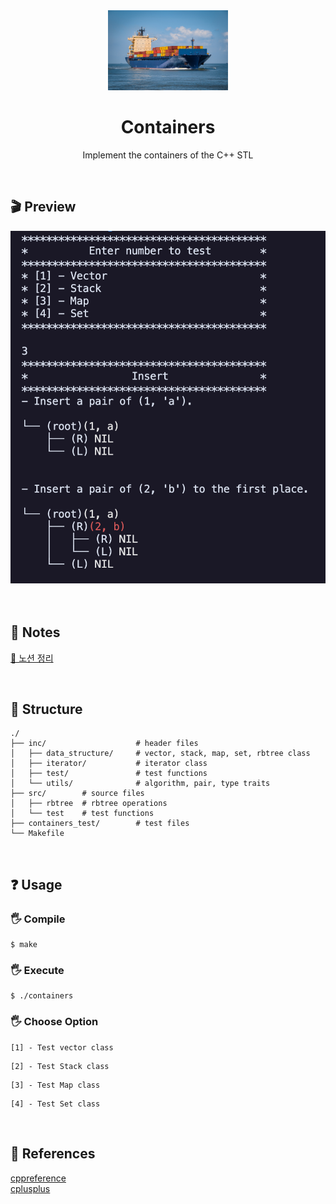 <div align="center">
  <img src="https://github.com/S0YKIM/42-SEOUL/blob/main/CONTAINERS/images/container-ship-6631117_1920.jpg" height="128px" alt="containers" >
  <h1>Containers</h1>
  <p> Implement the containers of the C++ STL </p>
</div>
</br>

## 🎬 Preview
![](https://github.com/S0YKIM/42-SEOUL/blob/main/CONTAINERS/images/Screen%20Shot%202023-02-12%20at%202.38.53%20PM.png)
</br></br></br>

## 🚀 Notes

[🔗 노션 정리](https://pouncing-elbow-0a4.notion.site/Ft_containers-87b88536d35c411c90dfd2c30255680e)

</br>

## 🚧 Structure
```
./
├── inc/					# header files
│   ├── data_structure/		# vector, stack, map, set, rbtree class
│   ├── iterator/			# iterator class
│   ├── test/				# test functions
│   └── utils/				# algorithm, pair, type traits
├── src/		# source files
│   ├── rbtree	# rbtree operations
│   └── test	# test functions
├── containers_test/		# test files
└── Makefile
```

</br>

## ❓ Usage

### 🖐️ Compile
```
$ make
```

### 🖐️ Execute
```
$ ./containers
```


### 🖐️ Choose Option
```
[1] - Test vector class
```
```
[2] - Test Stack class
```
```
[3] - Test Map class
```
```
[4] - Test Set class
```
</br>

## 👀 References
[cppreference](https://en.cppreference.com/w/)
</br>
[cplusplus](https://cplusplus.com/)
</br></br></br>
